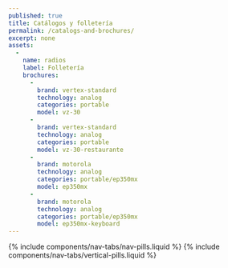 ```yaml
---
published: true
title: Catálogos y folletería
permalink: /catalogs-and-brochures/
excerpt: none
assets:
  -
    name: radios
    label: Folletería
    brochures:
      -
        brand: vertex-standard
        technology: analog
        categories: portable
        model: vz-30
      -
        brand: vertex-standard
        technology: analog
        categories: portable
        model: vz-30-restaurante
      -
        brand: motorola
        technology: analog
        categories: portable/ep350mx
        model: ep350mx
      -
        brand: motorola
        technology: analog
        categories: portable/ep350mx
        model: ep350mx-keyboard
---
```

{% include components/nav-tabs/nav-pills.liquid %}
{% include components/nav-tabs/vertical-pills.liquid %}
